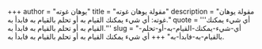 +++
author = "يوهان غوته"
title = "مقولة يوهان غوته"
description = "مقولة يوهان غوته: أي شيء يمكنك القيام به أو تحلم بالقيام به فابدأ به."
quote = '''أي شيء يمكنك القيام به أو تحلم بالقيام به فابدأ به.''' 
slug = "أي-شيء-يمكنك-القيام-به-أو-تحلم-بالقيام-به-فابدأ-به"
+++
أي شيء يمكنك القيام به أو تحلم بالقيام به فابدأ به.

